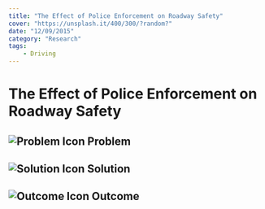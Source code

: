 ```yaml
---
title: "The Effect of Police Enforcement on Roadway Safety"
cover: "https://unsplash.it/400/300/?random?"
date: "12/09/2015"
category: "Research"
tags:
    - Driving
---
```


# The Effect of Police Enforcement on Roadway Safety

## ![Problem Icon](https://github.com/google/material-design-icons/raw/master/alert/1x_web/ic_error_outline_black_48dp.png "Problem") Problem

## ![Solution Icon](https://github.com/google/material-design-icons/raw/master/action/1x_web/ic_lightbulb_outline_black_48dp.png "Solution") Solution

## ![Outcome Icon](https://github.com/google/material-design-icons/raw/master/action/1x_web/ic_view_list_black_48dp.png "Outcome") Outcome

